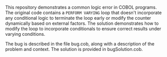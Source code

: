 This repository demonstrates a common logic error in COBOL programs. The original code contains a `PERFORM VARYING` loop that doesn't incorporate any conditional logic to terminate the loop early or modify the counter dynamically based on external factors. The solution demonstrates how to modify the loop to incorporate conditionals to ensure correct results under varying conditions. 

The bug is described in the file bug.cob, along with a description of the problem and context. The solution is provided in bugSolution.cob. 